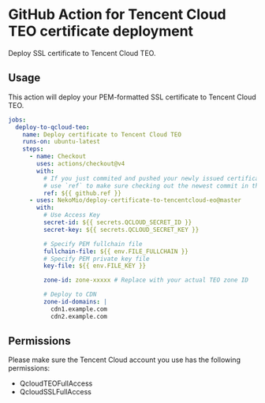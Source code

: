 # GitHub Action for Tencent Cloud TEO certificate deployment

Deploy SSL certificate to Tencent Cloud TEO.

## Usage

This action will deploy your PEM-formatted SSL certificate to Tencent Cloud TEO.

```yaml
jobs:
  deploy-to-qcloud-teo:
    name: Deploy certificate to Tencent Cloud TEO
    runs-on: ubuntu-latest
    steps:
      - name: Checkout
        uses: actions/checkout@v4
        with:
          # If you just commited and pushed your newly issued certificate to this repo in a previous job,
          # use `ref` to make sure checking out the newest commit in this job
          ref: ${{ github.ref }}
      - uses: NekoMio/deploy-certificate-to-tencentcloud-eo@master
        with:
          # Use Access Key
          secret-id: ${{ secrets.QCLOUD_SECRET_ID }}
          secret-key: ${{ secrets.QCLOUD_SECRET_KEY }}

          # Specify PEM fullchain file
          fullchain-file: ${{ env.FILE_FULLCHAIN }}
          # Specify PEM private key file
          key-file: ${{ env.FILE_KEY }}

          zone-id: zone-xxxxx # Replace with your actual TEO zone ID

          # Deploy to CDN
          zone-id-domains: |
            cdn1.example.com
            cdn2.example.com
```

## Permissions

Please make sure the Tencent Cloud account you use has the following permissions:

- QcloudTEOFullAccess
- QcloudSSLFullAccess
